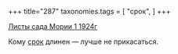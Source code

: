 +++
title="287"
taxonomies.tags = [
 "срок",
]
+++

[Листы сада Мории 1 1924г](/agni/1924)

Кому [срок](/tags/срок) длинен — лучше не прикасаться.   

